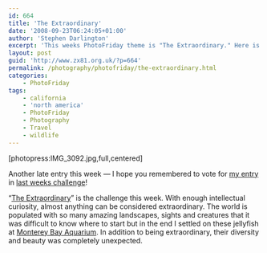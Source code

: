 ```yaml
---
id: 664
title: 'The Extraordinary'
date: '2008-09-23T06:24:05+01:00'
author: 'Stephen Darlington'
excerpt: 'This weeks PhotoFriday theme is "The Extraordinary." Here is my entry.'
layout: post
guid: 'http://www.zx81.org.uk/?p=664'
permalink: /photography/photofriday/the-extraordinary.html
categories:
    - PhotoFriday
tags:
    - california
    - 'north america'
    - PhotoFriday
    - Photography
    - Travel
    - wildlife
---
```


\[photopress:IMG\_3092.jpg,full,centered\]

Another late entry this week — I hope you remembered to vote for [my entry](http://www.zx81.org.uk/photography/photofriday/relationship.html) in [last weeks challenge](http://www.photofriday.com/linkviewer.php?id=807)!

“[The Extraordinary](http://www.photofriday.com/archives/challenge/000809.php)” is the challenge this week. With enough intellectual curiosity, almost anything can be considered extraordinary. The world is populated with so many amazing landscapes, sights and creatures that it was difficult to know where to start but in the end I settled on these jellyfish at [Monterey Bay Aquarium](http://www.zx81.org.uk/travel/monterey-bay-aquarium.html). In addition to being extraordinary, their diversity and beauty was completely unexpected.